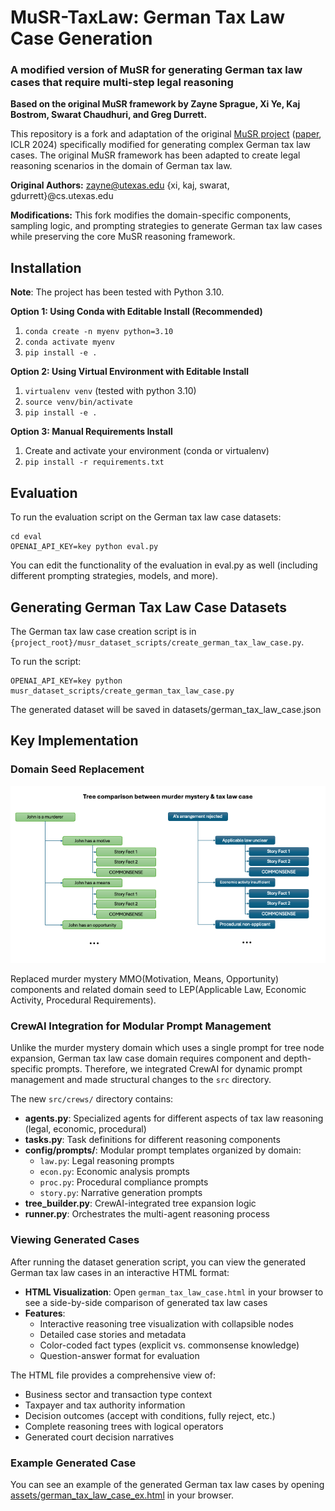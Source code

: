 # MuSR-TaxLaw: German Tax Law Case Generation

### A modified version of MuSR for generating German tax law cases that require multi-step legal reasoning

**Based on the original MuSR framework by Zayne Sprague, Xi Ye, Kaj Bostrom, Swarat Chaudhuri, and Greg Durrett.**

This repository is a fork and adaptation of the original [MuSR project](https://zayne-sprague.github.io/MuSR/) ([paper](https://arxiv.org/abs/2310.16049), ICLR 2024) specifically modified for generating complex German tax law cases. The original MuSR framework has been adapted to create legal reasoning scenarios in the domain of German tax law.

**Original Authors:** zayne@utexas.edu {xi, kaj, swarat, gdurrett}@cs.utexas.edu

**Modifications:** This fork modifies the domain-specific components, sampling logic, and prompting strategies to generate German tax law cases while preserving the core MuSR reasoning framework.

## Installation

**Note**: The project has been tested with Python 3.10.

**Option 1: Using Conda with Editable Install (Recommended)**
1. `conda create -n myenv python=3.10`
2. `conda activate myenv`
3. `pip install -e .`

**Option 2: Using Virtual Environment with Editable Install**
1. `virtualenv venv` (tested with python 3.10)
2. `source venv/bin/activate`
3. `pip install -e .`

**Option 3: Manual Requirements Install**
1. Create and activate your environment (conda or virtualenv)
2. `pip install -r requirements.txt`


## Evaluation

To run the evaluation script on the German tax law case datasets:
```shell
cd eval
OPENAI_API_KEY=key python eval.py
```

You can edit the functionality of the evaluation in eval.py as well (including different prompting strategies, models, and more).

## Generating German Tax Law Case Datasets

The German tax law case creation script is in `{project_root}/musr_dataset_scripts/create_german_tax_law_case.py`.

To run the script:

```shell
OPENAI_API_KEY=key python musr_dataset_scripts/create_german_tax_law_case.py
```
The generated dataset will be saved in datasets/german_tax_law_case.json

## Key Implementation

### Domain Seed Replacement

<p align="center">
  <img src="./assets/tree_comparison.png" alt="Tree Comparison between Murder Mystery & Tax Law Case" width="1000"/>
</p>

Replaced murder mystery MMO(Motivation, Means, Opportunity) components and related domain seed to LEP(Applicable Law, Economic Activity, Procedural Requirements).


### CrewAI Integration for Modular Prompt Management

Unlike the murder mystery domain which uses a single prompt for tree node expansion, German tax law case domain requires component and depth-specific prompts. Therefore, we integrated CrewAI for dynamic prompt management and made structural changes to the `src` directory.

The new `src/crews/` directory contains:
- **agents.py**: Specialized agents for different aspects of tax law reasoning (legal, economic, procedural)
- **tasks.py**: Task definitions for different reasoning components
- **config/prompts/**: Modular prompt templates organized by domain:
  - `law.py`: Legal reasoning prompts
  - `econ.py`: Economic analysis prompts  
  - `proc.py`: Procedural compliance prompts
  - `story.py`: Narrative generation prompts
- **tree_builder.py**: CrewAI-integrated tree expansion logic
- **runner.py**: Orchestrates the multi-agent reasoning process


### Viewing Generated Cases

After running the dataset generation script, you can view the generated German tax law cases in an interactive HTML format:

- **HTML Visualization**: Open `german_tax_law_case.html` in your browser to see a side-by-side comparison of generated tax law cases
- **Features**: 
  - Interactive reasoning tree visualization with collapsible nodes
  - Detailed case stories and metadata
  - Color-coded fact types (explicit vs. commonsense knowledge)
  - Question-answer format for evaluation

The HTML file provides a comprehensive view of:
- Business sector and transaction type context
- Taxpayer and tax authority information
- Decision outcomes (accept with conditions, fully reject, etc.)
- Complete reasoning trees with logical operators
- Generated court decision narratives

### Example Generated Case

You can see an example of the generated German tax law cases by opening [assets/german_tax_law_case_ex.html](assets/german_tax_law_case_ex.html) in your browser.



